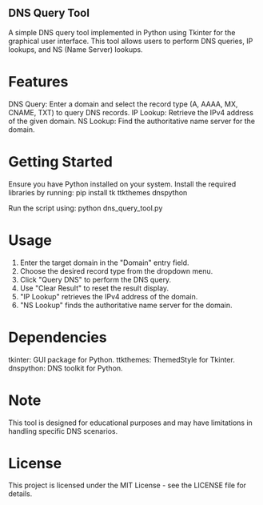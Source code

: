 ## DNS Query Tool
A simple DNS query tool implemented in Python using Tkinter for the graphical user interface. This tool allows users to perform DNS queries, IP lookups, and NS (Name Server) lookups.

# Features
DNS Query: Enter a domain and select the record type (A, AAAA, MX, CNAME, TXT) to query DNS records.
IP Lookup: Retrieve the IPv4 address of the given domain.
NS Lookup: Find the authoritative name server for the domain.

# Getting Started
Ensure you have Python installed on your system.
Install the required libraries by running:
pip install tk ttkthemes dnspython

Run the script using:
python dns_query_tool.py

# Usage
1. Enter the target domain in the "Domain" entry field.
2. Choose the desired record type from the dropdown menu.
3. Click "Query DNS" to perform the DNS query.
4. Use "Clear Result" to reset the result display.
5. "IP Lookup" retrieves the IPv4 address of the domain.
6. "NS Lookup" finds the authoritative name server for the domain.

# Dependencies
tkinter: GUI package for Python.
ttkthemes: ThemedStyle for Tkinter.
dnspython: DNS toolkit for Python.

# Note
This tool is designed for educational purposes and may have limitations in handling specific DNS scenarios.

# License
This project is licensed under the MIT License - see the LICENSE file for details.
